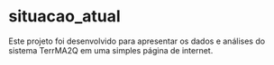# situacao_atual

Este projeto foi desenvolvido para apresentar os dados e análises do sistema TerrMA2Q em uma simples página de internet.
